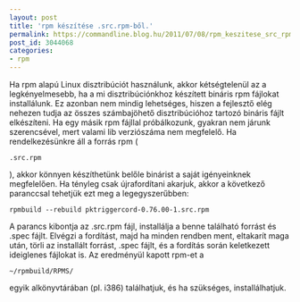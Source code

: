 ```yaml
---
layout: post
title: 'rpm készítése .src.rpm-ből.'
permalink: https://commandline.blog.hu/2011/07/08/rpm_keszitese_src_rpm_bol
post_id: 3044068
categories: 
- rpm
---
```


Ha rpm alapú Linux disztribúciót használunk, akkor kétségtelenül az a legkényelmesebb, ha a mi disztribúciónkhoz készített bináris rpm fájlokat installálunk. Ez azonban nem mindig lehetséges, hiszen a fejlesztő elég nehezen tudja az összes számbajöhető disztribúcióhoz tartozó bináris fájlt elkészíteni. Ha egy másik rpm fájllal próbálkozunk, gyakran nem járunk szerencsével, mert valami lib verziószáma nem megfelelő. Ha rendelkezésünkre áll a forrás rpm (
```
.src.rpm
```
), akkor könnyen készíthetünk belőle binárist a saját igényeinknek megfelelően. Ha tényleg csak újrafordítani akarjuk, akkor a következő paranccsal tehetjük ezt meg a legegyszerűbben: 
```
rpmbuild --rebuild pktriggercord-0.76.00-1.src.rpm
``` 
A parancs kibontja az .src.rpm fájl, installálja a benne található forrást és .spec fájlt. Elvégzi a fordítást, majd ha minden rendben ment, eltakarít maga után, törli az installált forrást, .spec fájlt, és a fordítás során keletkezett ideiglenes fájlokat is. Az eredményül kapott rpm-et a  
```
~/rpmbuild/RPMS/
```
 egyik alkönyvtárában (pl. i386) találhatjuk, és ha szükséges, installálhatjuk.